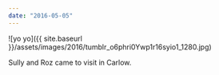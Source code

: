 ```yaml
---
date: "2016-05-05"
---
```


![yo yo]({{ site.baseurl }}/assets/images/2016/tumblr_o6phri0Ywp1r16syio1_1280.jpg)

Sully and Roz came to visit in Carlow.

